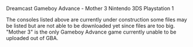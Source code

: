 Dreamcast
Gameboy Advance - Mother 3
Nintendo 3DS
Playstation 1

The consoles listed above are currently under construction some files may be listed but are not able to be downloaded yet since files are too big. "Mother 3" is the only Gameboy Advance game currently unable to be uploaded out of GBA.
